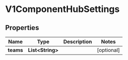 

# V1ComponentHubSettings

## Properties

Name | Type | Description | Notes
------------ | ------------- | ------------- | -------------
**teams** | **List&lt;String&gt;** |  |  [optional]



